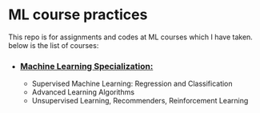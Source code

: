 # ML course practices
This repo is for assignments and codes at ML courses which I have taken. below is the list of courses:

- ### <a href="https://www.coursera.org/specializations/machine-learning-introduction"> Machine Learning Specialization: </a>
  - Supervised Machine Learning: Regression and Classification
  - Advanced Learning Algorithms
  - Unsupervised Learning, Recommenders, Reinforcement Learning
